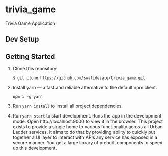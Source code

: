 # trivia_game
Trivia Game Application

## Dev Setup

## Getting Started

1. Clone this repository 

    ```
    $ git clone https://github.com/swatidesale/trivia_game.git
    ```
2. Install yarn — a fast and reliable alternative to the default npm client.
    ```
    npm i -g yarn
    ```      
3. Run `yarn install` to install all project dependencies.

4. Run `yarn start` to start development.
Runs the app in the development mode.
Open http://localhost:9000 to view it in the browser.
This project exists to provide a single home to various functionality across all Urban Ladder services.
It aims to do that by providing ability to quickly put together a UI layer to interact with APIs any service has exposed in a secure manner.
You get a large library of prebuilt components to speed up this development.



